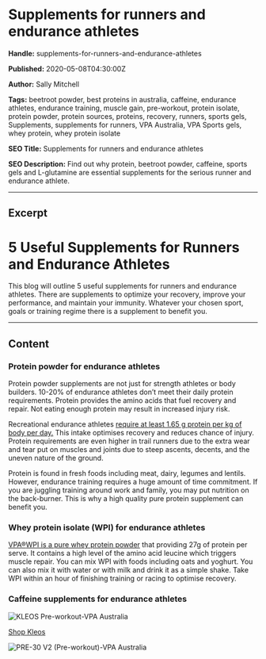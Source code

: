 # Supplements for runners and endurance athletes

**Handle:** supplements-for-runners-and-endurance-athletes

**Published:** 2020-05-08T04:30:00Z

**Author:** Sally Mitchell

**Tags:** beetroot powder, best proteins in australia, caffeine, endurance athletes, endurance training, muscle gain, pre-workout, protein isolate, protein powder, protein sources, proteins, recovery, runners, sports gels, Supplements, supplements for runners, VPA Australia, VPA Sports gels, whey protein, whey protein isolate

**SEO Title:** Supplements for runners and endurance athletes

**SEO Description:** Find out why protein, beetroot powder, caffeine, sports gels and L-glutamine are essential supplements for the serious runner and endurance athlete.

---

## Excerpt

# 5 Useful Supplements for Runners and Endurance Athletes

This blog will outline 5 useful supplements for runners and endurance athletes. There are supplements to optimize your recovery, improve your performance, and maintain your immunity. Whatever your chosen sport, goals or training regime there is a supplement to benefit you.

---

## Content

### Protein powder for endurance athletes

Protein powder supplements are not just for strength athletes or body builders. 10-20% of endurance athletes don’t meet their daily protein requirements. Protein provides the amino acids that fuel recovery and repair. Not eating enough protein may result in increased injury risk.

Recreational endurance athletes [require at least 1.65 g protein per kg of body per day.](https://www.ncbi.nlm.nih.gov/pmc/articles/PMC6839090/) This intake optimises recovery and reduces chance of injury. Protein requirements are even higher in trail runners due to the extra wear and tear put on muscles and joints due to steep ascents, decents, and the uneven nature of the ground.

Protein is found in fresh foods including meat, dairy, legumes and lentils. However, endurance training requires a huge amount of time commitment. If you are juggling training around work and family, you may put nutrition on the back-burner. This is why a high quality pure protein supplement can benefit you.

### Whey protein isolate (WPI) for endurance athletes

[VPA](/products/whey-isolate-protein-powder)[®](/products/breakfast-shake)[WPI is a pure whey protein powder](/products/whey-isolate-protein-powder) that providing 27g of protein per serve. It contains a high level of the amino acid leucine which triggers muscle repair. You can mix WPI with foods including oats and yoghurt. You can also mix it with water or with milk and drink it as a simple shake. Take WPI within an hour of finishing training or racing to optimise recovery.

### Caffeine supplements for endurance athletes

![KLEOS Pre-workout-VPA Australia](image-link)

[Shop Kleos](https://vpa-australia.myshopify.com/products/kleos-pre-workout)

![PRE-30 V2 (Pre-workout)-VPA Australia](image-link)

